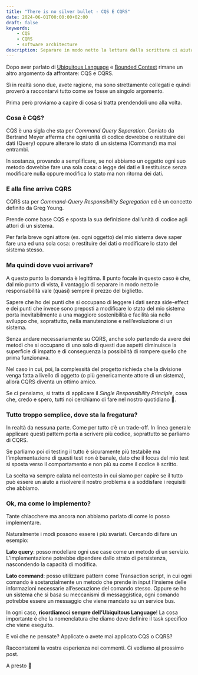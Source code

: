 ```yaml
---
title: "There is no silver bullet - CQS E CQRS"
date: 2024-06-01T00:00:00+02:00
draft: false
keywords:
    - CQS
    - CQRS
    - software architecture
description: Separare in modo netto la lettura dalla scrittura ci aiuta ad isolare i singoli comportamenti. Vediamo come CQS e CQRS ci possono aiutare
---
```

Dopo aver parlato di [Ubiquitous Language](https://www.morialberto.it/blog/there-is-no-silver-bullet/ubiquitous-language/) e [Bounded Context](https://www.morialberto.it/blog/there-is-no-silver-bullet/bounded-context/) rimane un altro argomento da affrontare: CQS e CQRS.

Sì in realtà sono due, avete ragione, ma sono strettamente collegati e quindi proverò a raccontarvi tutto come se fosse un singolo argomento.

Prima però proviamo a capire di cosa si tratta prendendoli uno alla volta.

### Cosa è CQS?

CQS è una sigla che sta per *Command Query Separation*. Coniato da Bertrand Meyer afferma che ogni unità di codice dovrebbe o restituire dei dati (Query) oppure alterare lo stato di un sistema (Command) ma mai entrambi.

In sostanza, provando a semplificare, se noi abbiamo un oggetto ogni suo metodo dovrebbe fare una sola cosa: o legge dei dati e li restituisce senza modificare nulla oppure modifica lo stato ma non ritorna dei dati.

### E alla fine arriva CQRS

CQRS sta per *Command-Query Responsibility Segregation* ed è un concetto definito da Greg Young.

Prende come base CQS e sposta la sua definizione dall’unità di codice agli attori di un sistema.

Per farla breve ogni attore (es. ogni oggetto) del mio sistema deve saper fare una ed una sola cosa: o restituire dei dati o modificare lo stato del sistema stesso.

### Ma quindi dove vuoi arrivare?

A questo punto la domanda è legittima. Il punto focale in questo caso è che, dal mio punto di vista, il vantaggio di separare in modo netto le responsabilità vale (quasi) sempre il prezzo del biglietto.

Sapere che ho dei punti che si occupano di leggere i dati senza side-effect e dei punti che invece sono preposti a modificare lo stato del mio sistema porta inevitabilmente a una maggiore sostenibilità e facilità sia nello sviluppo che, soprattutto, nella manutenzione e nell’evoluzione di un sistema.

Senza andare necessariamente su CQRS, anche solo partendo da avere dei metodi che si occupano di uno solo di questi due aspetti diminuisce la superficie di impatto e di conseguenza la possibilità di rompere quello che prima funzionava. 

Nel caso in cui, poi, la complessità del progetto richieda che la divisione venga fatta a livello di oggetto (o più genericamente attore di un sistema), allora CQRS diventa un ottimo amico.

Se ci pensiamo, si tratta di applicare il *Single Responsibility Principle*, cosa che, credo e spero, tutti noi cerchiamo di fare nel nostro quotidiano 🙂.

### Tutto troppo semplice, dove sta la fregatura?

In realtà da nessuna parte. Come per tutto c’è un trade-off. In linea generale applicare questi pattern porta a scrivere più codice, soprattutto se parliamo di CQRS. 

Se parliamo poi di testing il tutto è sicuramente più testabile ma l’implementazione di questi test non è banale, dato che il focus del mio test si sposta verso il comportamento e non più su come il codice è scritto.

La scelta va sempre calata nel contesto in cui siamo per capire se il tutto può essere un aiuto a risolvere il nostro problema e a soddisfare i requisiti che abbiamo.

### Ok, ma come lo implemento?

Tante chiacchere ma ancora non abbiamo parlato di come lo posso implementare.

Naturalmente i modi possono essere i più svariati. Cercando di fare un esempio:

**Lato query**: posso modellare ogni use case come un metodo di un servizio. L’implementazione potrebbe dipendere dallo strato di persistenza, nascondendo la capacità di modifica.

**Lato command**: posso utilizzare pattern come Transaction script, in cui ogni comando è sostanzialmente un metodo che prende in input l’insieme delle informazioni necessarie all’esecuzione del comando stesso. Oppure se ho un sistema che si basa su meccanismi di messaggistica, ogni comando potrebbe essere un messaggio che viene mandato su un service bus.

In ogni caso, **ricordiamoci sempre dell’Ubiquitous Language**! La cosa importante è che la nomenclatura che diamo deve definire il task specifico che viene eseguito.

E voi che ne pensate? Applicate o avete mai applicato CQS o CQRS?

Raccontatemi la vostra esperienza nei commenti. Ci vediamo al prossimo post.

A presto 🙂